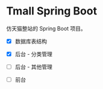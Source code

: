 # Tmall Spring Boot

仿天猫整站的 Spring Boot 项目。

- [x] 数据库表结构
- [x] 后台 - 分类管理
- [ ] 后台 - 其他管理
- [ ] 前台

